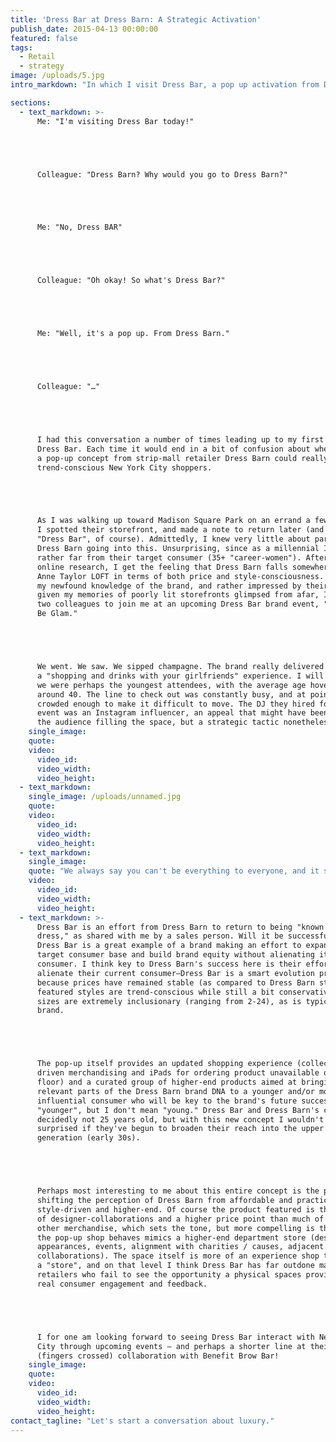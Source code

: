 ```yaml
---
title: 'Dress Bar at Dress Barn: A Strategic Activation'
publish_date: 2015-04-13 00:00:00
featured: false
tags:
  - Retail
  - strategy
image: /uploads/5.jpg
intro_markdown: "In which I visit Dress Bar, a pop up activation from Dress Barn. That's right, the strip-mall retailer made a move to Fifth Avenue and their window display actually made me walk right in. How?​"

sections:
  - text_markdown: >-
      Me: "I'm visiting Dress Bar today!"





      Colleague: "Dress Barn? Why would you go to Dress Barn?"





      Me: "No, Dress BAR"





      Colleague: "Oh okay! So what's Dress Bar?"





      Me: "Well, it's a pop up. From Dress Barn."





      Colleague: "…"





      I had this conversation a number of times leading up to my first visit to
      Dress Bar. Each time it would end in a bit of confusion about whether
      a pop-up concept from strip-mall retailer Dress Barn could really win over
      trend-conscious New York City shoppers.





      As I was walking up toward Madison Square Park on an errand a few weeks ago
      I spotted their storefront, and made a note to return later (and Google
      "Dress Bar", of course). Admittedly, I knew very little about parent brand
      Dress Barn going into this. Unsurprising, since as a millennial I fall
      rather far from their target consumer (35+ "career-women"). After some
      online research, I get the feeling that Dress Barn falls somewhere below
      Anne Taylor LOFT in terms of both price and style-consciousness. Armed with
      my newfound knowledge of the brand, and rather impressed by their website
      given my memories of poorly lit storefronts glimpsed from afar, I convinced
      two colleagues to join me at an upcoming Dress Bar brand event, "Sip. Shop.
      Be Glam."​





      We went. We saw. We sipped champagne. The brand really delivered on
      a "shopping and drinks with your girlfriends" experience. I will say that
      we were perhaps the youngest attendees, with the average age hovering
      around 40. The line to check out was constantly busy, and at points it was
      crowded enough to make it difficult to move. The DJ they hired for the
      event was an Instagram influencer, an appeal that might have been lost on
      the audience filling the space, but a strategic tactic nonetheless.​
    single_image:
    quote:
    video:
      video_id:
      video_width:
      video_height:
  - text_markdown:
    single_image: /uploads/unnamed.jpg
    quote:
    video:
      video_id:
      video_width:
      video_height:
  - text_markdown:
    single_image:
    quote: "We always say you can't be everything to everyone, and it seems like Dress Barn is sharpening their focus."
    video:
      video_id:
      video_width:
      video_height:
  - text_markdown: >-
      Dress Bar is an effort from Dress Barn to return to being "known for the
      dress," as shared with me by a sales person. Will it be successful? I think
      Dress Bar is a great example of a brand making an effort to expand its
      target consumer base and build brand equity without alienating its core
      consumer. I think key to Dress Barn's success here is their effort to not
      alienate their current consumer—Dress Bar is a smart evolution precisely
      because prices have remained stable (as compared to Dress Barn stores),
      featured styles are trend-conscious while still a bit conservative, and
      sizes are extremely inclusionary (ranging from 2-24), as is typical of the
      brand.​





      The pop-up itself provides an updated shopping experience (collection
      driven merchandising and iPads for ordering product unavailable on the
      floor) and a curated group of higher-end products aimed at bringing
      relevant parts of the Dress Barn brand DNA to a younger and/or more
      influential consumer who will be key to the brand's future success. I say
      "younger", but I don't mean "young." Dress Bar and Dress Barn's consumer is
      decidedly not 25 years old, but with this new concept I wouldn't be
      surprised if they've begun to broaden their reach into the upper millennial
      generation (early 30s).​





      Perhaps most interesting to me about this entire concept is the push toward
      shifting the perception of Dress Barn from affordable and practical toward
      style-driven and higher-end. Of course the product featured is the result
      of designer-collaborations and a higher price point than much of their
      other merchandise, which sets the tone, but more compelling is that the way
      the pop-up shop behaves mimics a higher-end department store (designer
      appearances, events, alignment with charities / causes, adjacent category
      collaborations). The space itself is more of an experience shop than simply
      a "store", and on that level I think Dress Bar has far outdone many
      retailers who fail to see the opportunity a physical spaces provides for
      real consumer engagement and feedback.





      I for one am looking forward to seeing Dress Bar interact with New York
      City through upcoming events – and perhaps a shorter line at their next
      (fingers crossed) collaboration with Benefit Brow Bar!​
    single_image:
    quote:
    video:
      video_id:
      video_width:
      video_height:
contact_tagline: "Let's start a conversation about luxury."
---
```



